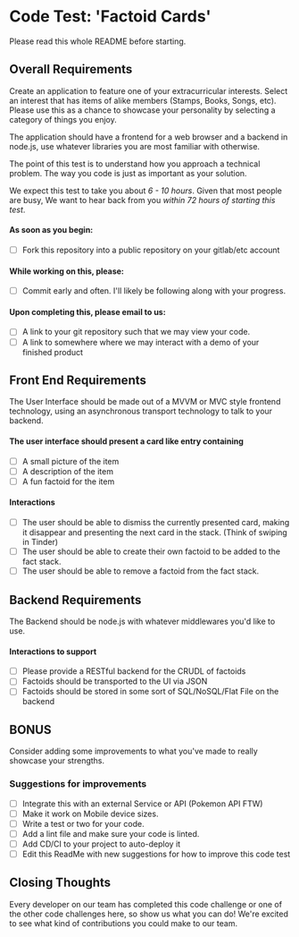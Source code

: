 # Code Test: 'Factoid Cards'

Please read this whole README before starting. 

## Overall Requirements
Create an application to feature one of your extracurricular interests. Select an interest that has items of alike members (Stamps, Books, Songs, etc). Please use this as a chance to showcase your personality by selecting a category of things you enjoy.

The application should have a frontend for a web browser and a backend in node.js, use whatever libraries you are most familiar with otherwise.

The point of this test is to understand how you approach a technical problem. The way you code is just as important as your solution.

We expect this test to take you about *6 - 10 hours*. Given that most people are busy, We want to hear back from you *within 72 hours of starting this test*.

#### As soon as you begin:
* [ ] Fork this repository into a public repository on your gitlab/etc account

#### While working on this, please:
* [ ] Commit early and often. I'll likely be following along with your progress.

#### Upon completing this, please email to us:
* [ ] A link to your git repository such that we may view your code.
* [ ] A link to somewhere where we may interact with a demo of your finished product

## Front End Requirements

The User Interface should be made out of a MVVM or MVC style frontend technology, using an asynchronous transport technology to talk to your backend.

#### The user interface should present a card like entry containing
* [ ] A small picture of the item
* [ ] A description of the item
* [ ] A fun factoid for the item

#### Interactions
* [ ] The user should be able to dismiss the currently presented card, making it disappear and presenting the next card in the stack. (Think of swiping in Tinder)
* [ ] The user should be able to create their own factoid to be added to the fact stack.
* [ ] The user should be able to remove a factoid from the fact stack.

## Backend Requirements

The Backend should be node.js with whatever middlewares you'd like to use.

#### Interactions to support
* [ ] Please provide a RESTful backend for the CRUDL of factoids
* [ ] Factoids should be transported to the UI via JSON
* [ ] Factoids should be stored in some sort of SQL/NoSQL/Flat File on the backend

## BONUS

Consider adding some improvements to what you've made to really showcase your strengths.

### Suggestions for improvements
* [ ] Integrate this with an external Service or API (Pokemon API FTW)
* [ ] Make it work on Mobile device sizes. 
* [ ] Write a test or two for your code.
* [ ] Add a lint file and make sure your code is linted. 
* [ ] Add CD/CI to your project to auto-deploy it
* [ ] Edit this ReadMe with new suggestions for how to improve this code test

## Closing Thoughts

Every developer on our team has completed this code challenge or one of the other code challenges here, so show us what you can do! We're excited to see what kind of contributions you could make to our team. 
